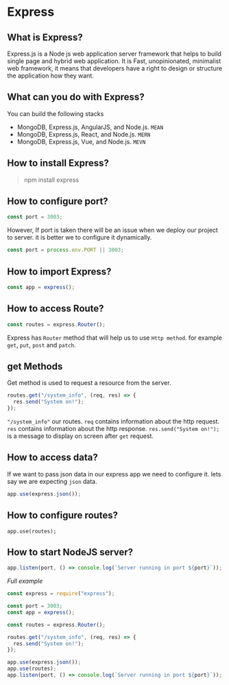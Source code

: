 # Express

## What is Express?
Express.js is a Node js web application server framework that helps to build single page and hybrid web application.
It is Fast, unopinionated, minimalist web framework, it means that developers have a right to design or structure the application how they want.

## What can you do with Express?
You can build the following stacks
 - MongoDB, Express.js, AngularJS, and Node.js. `MEAN`
 - MongoDB, Express.js, React, and Node.js. `MERN`
 - MongoDB, Express.js, Vue, and Node.js. `MEVN`

## How to install Express?
 > npm install express

## How to configure port?
```js
const port = 3003;
```
However, If port is taken there will be an issue when we deploy our project to server. it is better we to configure it dynamically.

```js
const port = process.env.PORT || 3003;
```


## How to import Express?
```js
const app = express();
```

## How to access Route?
```js
const routes = express.Router();
```
Express has `Router` method that will help us to use `Http method`. for example `get`, `put`, `post` and `patch`.

## get Methods
Get method is used to request a resource from the server.
```js
routes.get("/system_info", (req, res) => {
  res.send("System on!");
});
```
`"/system_info"` our routes.
`req` contains information about the http request.
`res` contains information about the http response.
`res.send("System on!");` is a message to display on screen after `get` request.

## How to access data?
If we want to pass json data in our express app we need to configure it. lets say we are expecting `json` data.
```js
app.use(express.json());
```
## How to configure routes?
```
app.use(routes);
```
## How to start NodeJS server?
```js
app.listen(port, () => console.log(`Server running in port ${port}`));
```

*Full example*
```js
const express = require("express");

const port = 3003;
const app = express();

const routes = express.Router();

routes.get("/system_info", (req, res) => {
  res.send("System on!");
});

app.use(express.json());
app.use(routes);
app.listen(port, () => console.log(`Server running in port ${port}`));
```

